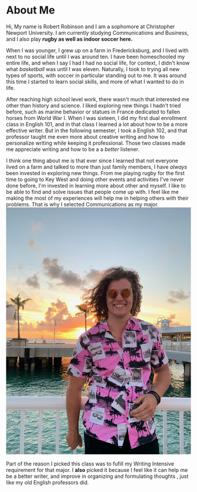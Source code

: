 # About Me

Hi, My name is Robert Robinson and I am a sophomore at Christopher Newport University. I am currently studying Communications and Business, and I also play **rugby as well as indoor soccer here.** 

When I was younger, I grew up on a farm in Fredericksburg, and I lived with next to no social life until I was around ten. I have been homeschooled my entire life, and when I say I had I had no social life, for context, I didn't know what _basketball_ was until I was eleven. Naturally, I took to trying all new types of sports, with soccer in particular standing out to me. It was around this time I started to learn social skills, and more of what I wanted to do in life. 

After reaching high school level work, there wasn't much that interested me other than history and science. I liked exploring new things I hadn't tried before, such as marine behavior or statues in France dedicated to fallen horses from World War I. When I was sixteen, I did my first dual enrollment class in English 101, and in that class I learned a lot about how to be a more effective writer. But in the following semester, I took a English 102, and that professor taught me even more about creative writing and how to personalize writing while keeping it professional. Those two classes made me appreciate writing and how to be a a _better_ listener. 

I think one thing about me is that ever since I learned that not everyone lived on a farm and talked to more than just family members, I have _always_ been invested in exploring new things. From me playing rugby for the first time to going to Key West and doing other events and activities I've never done before, I'm invested in learning more about other and myself. I like to be able to find and solve issues that people come up with. I feel like me making the most of my experiences will help me in helping others with their problems. That is why I selected Communications as my major. 
![me in Key West](https://github.com/robert-robinson24/Roberts-blogs/blob/main/images/IMG_0045.jpg) 

Part of the reason I picked this class was to fufill my Writing Intensive requirement for that major. I **also** picked it because I feel like it can help me be a better writer, and improve in organizing and formulating thoughts , just like my old English professors did.  
